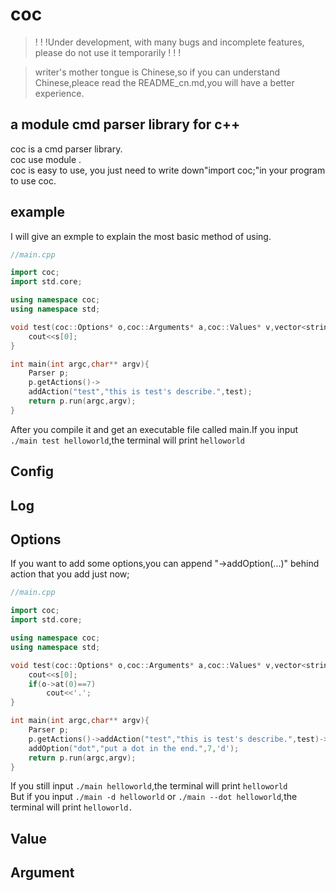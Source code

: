 # coc
>!  !  !Under development, with many bugs and incomplete features, please do not use it temporarily !  !  !

>writer's mother tongue is Chinese,so if you can understand Chinese,pleace read the README_cn.md,you will have a better experience.
## a module cmd parser library for c++
coc is a cmd parser library.\
coc use module .\
coc is easy to use, you just need to write down"import coc;"in your program to use coc.
## example
I will give an exmple to explain the most basic method of using.
```c++
//main.cpp

import coc;
import std.core;

using namespace coc;
using namespace std;

void test(coc::Options* o,coc::Arguments* a,coc::Values* v,vector<string>& s){
    cout<<s[0];
}

int main(int argc,char** argv){
    Parser p;
    p.getActions()->
    addAction("test","this is test's describe.",test);
    return p.run(argc,argv);
}
```
After you compile it and get an executable file called main.If you input `./main test helloworld`,the terminal will print `helloworld`
## Config
## Log
## Options
If you want to add some options,you can append "->addOption(...)" behind action that you add just now;

```c++
//main.cpp

import coc;
import std.core;

using namespace coc;
using namespace std;

void test(coc::Options* o,coc::Arguments* a,coc::Values* v,vector<string>& s){
    cout<<s[0];
    if(o->at(0)==7)
        cout<<'.';
}

int main(int argc,char** argv){
    Parser p;
    p.getActions()->addAction("test","this is test's describe.",test)->
    addOption("dot","put a dot in the end.",7,'d');
    return p.run(argc,argv);
}
```
If you still input `./main helloworld`,the terminal will print `helloworld`\
But if you input `./main -d helloworld` or `./main --dot helloworld`,the terminal will print `helloworld.`
## Value
## Argument